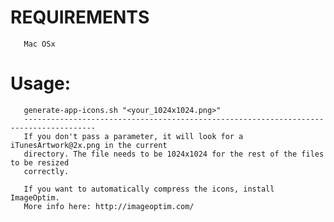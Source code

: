 # REQUIREMENTS
       Mac OSx

# Usage:
       generate-app-icons.sh "<your_1024x1024.png>"
       --------------------------------------------------------------------------------------
       If you don't pass a parameter, it will look for a iTunesArtwork@2x.png in the current
       directory. The file needs to be 1024x1024 for the rest of the files to be resized
       correctly.

       If you want to automatically compress the icons, install ImageOptim.
       More info here: http://imageoptim.com/


